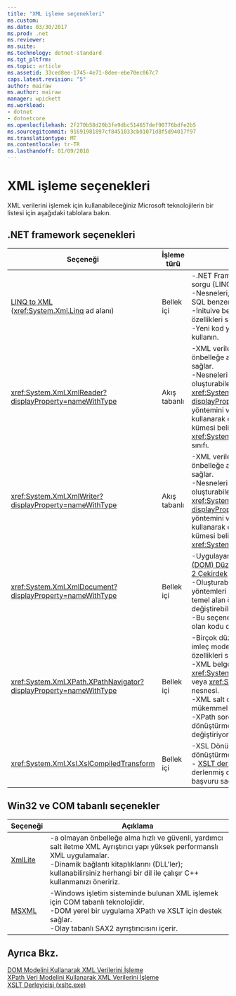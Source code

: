 ```yaml
---
title: "XML işleme seçenekleri"
ms.custom: 
ms.date: 03/30/2017
ms.prod: .net
ms.reviewer: 
ms.suite: 
ms.technology: dotnet-standard
ms.tgt_pltfrm: 
ms.topic: article
ms.assetid: 33ced8ee-1745-4e71-8dee-ebe70ec067c7
caps.latest.revision: "5"
author: mairaw
ms.author: mairaw
manager: wpickett
ms.workload:
- dotnet
- dotnetcore
ms.openlocfilehash: 2f270b58d20b3fe9dbc514657def90776bdfe2b5
ms.sourcegitcommit: 91691981897cf8451033cb01071d8f5d94017f97
ms.translationtype: MT
ms.contentlocale: tr-TR
ms.lasthandoff: 01/09/2018
---
```

# <a name="xml-processing-options"></a>XML işleme seçenekleri
XML verilerini işlemek için kullanabileceğiniz Microsoft teknolojilerin bir listesi için aşağıdaki tablolara bakın.  
  
## <a name="net-framework-options"></a>.NET framework seçenekleri  
  
|**Seçeneği**|**İşleme türü**|**Açıklama**|  
|----------------|-------------------------|---------------------|  
|[LINQ to XML](http://msdn.microsoft.com/library/f0fe21e9-ee43-4a55-b91a-0800e5782c13) <br />(<xref:System.Xml.Linq> ad alanı)|Bellek içi|-.NET Framework Language-Integrated sorgu (LINQ) teknolojisine dayalı.<br />-Nesneleri, ilişkisel veri ve XML verilerini SQL benzer sorgu deneyimi sağlar.<br />-İnituive belge oluşturma ve dönüştürme özellikleri sağlar.<br />-Yeni kod yazıyorsanız, bu seçeneği kullanın.|  
|<xref:System.Xml.XmlReader?displayProperty=nameWithType>|Akış tabanlı|-XML verilerine erişmek için hızlı, önbelleğe alınmamış, yalnızca ileri bir yol sağlar.<br />-Nesneleri kullanarak oluşturabileceğiniz <xref:System.Xml.XmlReader.Create%2A?displayProperty=nameWithType> yöntemini ve bir nesne üzerinde kullanarak etkinleştirmek için özellik kümesi belirtin <xref:System.Xml.XmlReaderSettings> sınıfı.|  
|<xref:System.Xml.XmlWriter?displayProperty=nameWithType>|Akış tabanlı|-XML verileri oluşturmak için hızlı, önbelleğe alınmamış, yalnızca ileri bir yol sağlar.<br />-Nesneleri kullanarak oluşturabileceğiniz <xref:System.Xml.XmlWriter.Create%2A?displayProperty=nameWithType> yöntemini ve bir nesne üzerinde kullanarak etkinleştirmek için özellik kümesi belirtin <xref:System.Xml.XmlWriterSettings> sınıfı.|  
|<xref:System.Xml.XmlDocument?displayProperty=nameWithType>|Bellek içi|-Uygulayan [W3C belge nesne modeli (DOM) Düzey 1 çekirdek](http://www.w3.org/TR/REC-DOM-Level-1/level-one-core.html) ve [DOM Düzey 2 Çekirdek](http://www.w3.org/TR/DOM-Level-2-Core/) öneriler.<br />-Oluşturabilir, Ekle, Kaldır ve düğümler yöntemleri ve tanıdık DOM modelini temel alan özelliklerini kullanarak değiştirebilirsiniz.<br />-Bu seçenek W3C DOM kullanan var olan kodu değiştiriyorsanız kullanın|  
|<xref:System.Xml.XPath.XPathNavigator?displayProperty=nameWithType>|Bellek içi|-Birçok düzenleme seçeneklerini ve bir imleç modeli kullanılarak Gezinti özellikleri sunar.<br />-XML belgelerini içinde barındırılan bir <xref:System.Xml.XPath.XPathDocument> veya <xref:System.Xml.XmlDocument> nesnesi.<br />-XML salt okunur işlenmesi için mükemmel performans sağlar.<br />-XPath sorguları veya XSLT dönüştürmeleri varolan kodla değiştiriyorsanız bu seçeneği kullanın.|  
|<xref:System.Xml.Xsl.XslCompiledTransform>|Bellek içi|-XSL Dönüşümleri kullanarak XML veri dönüştürme için seçenekler sağlar.<br />- [XSLT derleyici (xsltc.exe)](../../../../docs/standard/data/xml/xslt-compiler-xsltc-exe.md) önceden derlenmiş dönüşümleri, uygulamanızda başvuru sağlar.|  
  
## <a name="win32-and-com-based-options"></a>Win32 ve COM tabanlı seçenekler  
  
|**Seçeneği**|**Açıklama**|  
|----------------|---------------------|  
|[XmlLite](https://msdn.microsoft.com/library/ms752872.aspx)|-a olmayan önbelleğe alma hızlı ve güvenli, yardımcı salt iletme XML Ayrıştırıcı yapı yüksek performanslı XML uygulamalar.<br />-Dinamik bağlantı kitaplıklarını (DLL'ler); kullanabilirsiniz herhangi bir dil ile çalışır C++ kullanmanızı öneririz.|  
|[MSXML](https://msdn.microsoft.com/library/ms763742.aspx)|-Windows işletim sisteminde bulunan XML işlemek için COM tabanlı teknolojidir.<br />-DOM yerel bir uygulama XPath ve XSLT için destek sağlar.<br />-Olay tabanlı SAX2 ayrıştırıcısını içerir.|  
  
## <a name="see-also"></a>Ayrıca Bkz.  
 [DOM Modelini Kullanarak XML Verilerini İşleme](../../../../docs/standard/data/xml/process-xml-data-using-the-dom-model.md)  
 [XPath Veri Modelini Kullanarak XML Verilerini İşleme](../../../../docs/standard/data/xml/process-xml-data-using-the-xpath-data-model.md)  
 [XSLT Derleyicisi (xsltc.exe)](../../../../docs/standard/data/xml/xslt-compiler-xsltc-exe.md)
